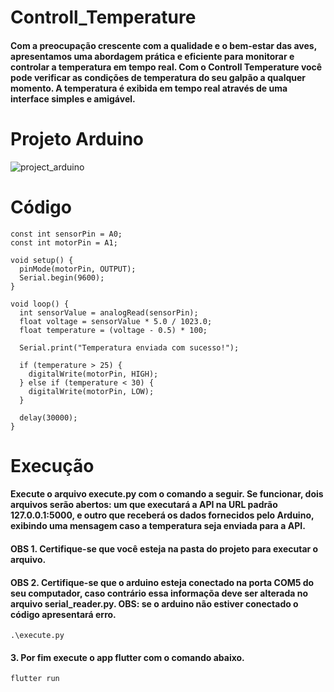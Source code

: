 # Controll_Temperature

#### Com a preocupação crescente com a qualidade e o bem-estar das aves, apresentamos uma abordagem prática e eficiente para monitorar e controlar a temperatura em tempo real. Com o Controll Temperature você pode verificar as condições de temperatura do seu galpão a qualquer momento. A temperatura é exibida em tempo real através de uma interface simples e amigável.

# Projeto Arduino

![project_arduino](https://github.com/Abimaelcorado/Controll_Temperature/assets/125766299/fd5943b5-fb67-4b4d-b351-ee30ae864861)

# Código

```
const int sensorPin = A0;   
const int motorPin = A1;   

void setup() {
  pinMode(motorPin, OUTPUT);
  Serial.begin(9600);
}

void loop() {
  int sensorValue = analogRead(sensorPin);  
  float voltage = sensorValue * 5.0 / 1023.0;  
  float temperature = (voltage - 0.5) * 100; 

  Serial.print("Temperatura enviada com sucesso!");

  if (temperature > 25) {
    digitalWrite(motorPin, HIGH); 
  } else if (temperature < 30) {
    digitalWrite(motorPin, LOW);  
  }

  delay(30000);  
}
```

# Execução

#### Execute o arquivo execute.py com o comando a seguir. Se funcionar, dois arquivos serão abertos: um que executará a API na URL padrão 127.0.0.1:5000, e outro que receberá os dados fornecidos pelo Arduino, exibindo uma mensagem caso a temperatura seja enviada para a API.

#### OBS 1. Certifique-se que você esteja na pasta do projeto para executar o arquivo.
#### OBS 2. Certifique-se que o arduino esteja conectado na porta COM5 do seu computador, caso contrário essa informaçõa deve ser alterada no arquivo serial_reader.py. OBS: se o arduino não estiver conectado o código apresentará erro.
```
.\execute.py
```

#### 3. Por fim execute o app flutter com o comando abaixo.
```
flutter run
```
